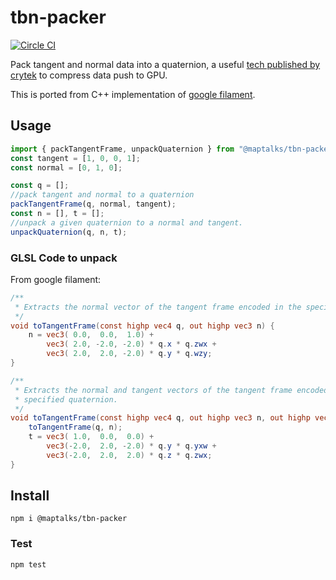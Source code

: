 # tbn-packer
[![Circle CI](https://circleci.com/gh/fuzhenn/tbn-packer.svg?style=shield)](https://circleci.com/gh/fuzhenn/tbn-packer)

Pack tangent and normal data into a quaternion, a useful [tech published by crytek](http://www.crytek.com/download/izfrey_siggraph2011.pdf) to compress data push to GPU.

This is ported from C++ implementation of [google filament](https://github.com/google/filament).

## Usage

```js
import { packTangentFrame, unpackQuaternion } from "@maptalks/tbn-packer";
const tangent = [1, 0, 0, 1];
const normal = [0, 1, 0];

const q = [];
//pack tangent and normal to a quaternion
packTangentFrame(q, normal, tangent);
const n = [], t = [];
//unpack a given quaternion to a normal and tangent.
unpackQuaternion(q, n, t);
```

### GLSL Code to unpack

From google filament:

```glsl
/**
 * Extracts the normal vector of the tangent frame encoded in the specified quaternion.
 */
void toTangentFrame(const highp vec4 q, out highp vec3 n) {
    n = vec3( 0.0,  0.0,  1.0) +
        vec3( 2.0, -2.0, -2.0) * q.x * q.zwx +
        vec3( 2.0,  2.0, -2.0) * q.y * q.wzy;
}

/**
 * Extracts the normal and tangent vectors of the tangent frame encoded in the
 * specified quaternion.
 */
void toTangentFrame(const highp vec4 q, out highp vec3 n, out highp vec3 t) {
    toTangentFrame(q, n);
    t = vec3( 1.0,  0.0,  0.0) +
        vec3(-2.0,  2.0, -2.0) * q.y * q.yxw +
        vec3(-2.0,  2.0,  2.0) * q.z * q.zwx;
}
```

## Install

```shell
npm i @maptalks/tbn-packer
```

### Test
```shell
npm test
```
